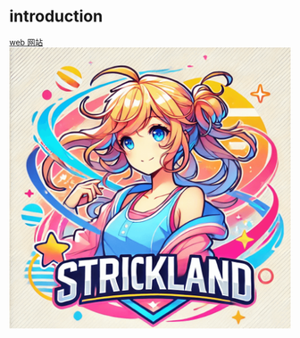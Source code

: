 # introduction
<a href='https://strickland3237.github.io/' align='center'>web 网站</a>
<img src='/assets/images/strickland.png' align='center'/>
